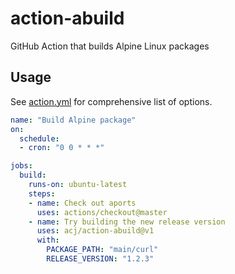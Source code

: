 # action-abuild

GitHub Action that builds Alpine Linux packages

## Usage

See [action.yml](./action.yml) for comprehensive list of options.

```yaml
name: "Build Alpine package"
on:
  schedule:
  - cron: "0 0 * * *"

jobs:
  build:
    runs-on: ubuntu-latest
    steps:
    - name: Check out aports
      uses: actions/checkout@master
    - name: Try building the new release version
      uses: acj/action-abuild@v1
      with:
        PACKAGE_PATH: "main/curl"
        RELEASE_VERSION: "1.2.3"
```
